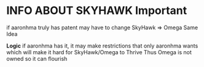 # INFO ABOUT SKYHAWK **Important**

if aaronhma truly has patent may have to change SkyHawk => Omega
Same Idea 

**Logic**
if aaronhma has it, it may make restrictions that only aaronhma wants which will make it hard for SkyHawk/Omega to Thrive
Thus Omega is not owned so it can flourish
